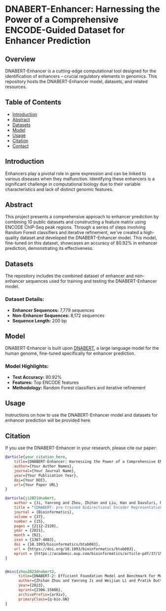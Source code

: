 # DNABERT-Enhancer: Harnessing the Power of a Comprehensive ENCODE-Guided Dataset for Enhancer Prediction

## Overview
DNABERT-Enhancer is a cutting-edge computational tool designed for the identification of enhancers – crucial regulatory elements in genomics. This repository hosts the DNABERT-Enhancer model, datasets, and related resources.

## Table of Contents
- [Introduction](#introduction)
- [Abstract](#abstract)
- [Datasets](#datasets)
- [Model](#model)
- [Usage](#usage)
- [Citation](#citation)
- [Contact](#contact)

## Introduction
Enhancers play a pivotal role in gene expression and can be linked to various diseases when they malfunction. Identifying these enhancers is a significant challenge in computational biology due to their variable characteristics and lack of distinct genomic features.

## Abstract
This project presents a comprehensive approach to enhancer prediction by combining 10 public datasets and constructing a feature matrix using ENCODE ChIP-Seq peak regions. Through a series of steps involving Random Forest classifiers and iterative refinement, we've created a high-quality dataset and developed the DNABERT-Enhancer model. This model, fine-tuned on this dataset, showcases an accuracy of 80.92% in enhancer prediction, demonstrating its effectiveness.

## Datasets
The repository includes the combined dataset of enhancer and non-enhancer sequences used for training and testing the DNABERT-Enhancer model.

### Dataset Details:
- **Enhancer Sequences:** 7,779 sequences
- **Non-Enhancer Sequences:** 8,172 sequences
- **Sequence Length:** 200 bp

## Model
DNABERT-Enhancer is built upon [DNABERT](https://github.com/jerryji1993/DNABERT), a large language model for the human genome, fine-tuned specifically for enhancer prediction.

### Model Highlights:
- **Test Accuracy:** 80.92%
- **Features:** Top ENCODE features
- **Methodology:** Random Forest classifiers and iterative refinement

## Usage
Instructions on how to use the DNABERT-Enhancer model and datasets for enhancer prediction will be provided here.

## Citation
If you use the DNABERT-Enhancer in your research, please cite our paper:

```bib
@article{your_citation_here,
    title={DNABERT-Enhancer: Harnessing the Power of a Comprehensive ENCODE-Guided Dataset for Enhancer Prediction},
    author={Your Author Names},
    journal={Your Journal Name},
    year={Your Publication Year},
    doi={Your DOI},
    url={Your Paper URL}
}

@article{ji2021dnabert,
    author = {Ji, Yanrong and Zhou, Zhihan and Liu, Han and Davuluri, Ramana V},
    title = "{DNABERT: pre-trained Bidirectional Encoder Representations from Transformers model for DNA-language in genome}",
    journal = {Bioinformatics},
    volume = {37},
    number = {15},
    pages = {2112-2120},
    year = {2021},
    month = {02},
    issn = {1367-4803},
    doi = {10.1093/bioinformatics/btab083},
    url = {https://doi.org/10.1093/bioinformatics/btab083},
    eprint = {https://academic.oup.com/bioinformatics/article-pdf/37/15/2112/50578892/btab083.pdf},
}


@misc{zhou2023dnabert2,
      title={DNABERT-2: Efficient Foundation Model and Benchmark For Multi-Species Genome}, 
      author={Zhihan Zhou and Yanrong Ji and Weijian Li and Pratik Dutta and Ramana Davuluri and Han Liu},
      year={2023},
      eprint={2306.15006},
      archivePrefix={arXiv},
      primaryClass={q-bio.GN}
}
